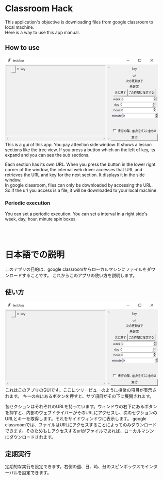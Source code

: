 # Classroom Hack
This application's objective is downloading files from google classroom to local machine.<br>
Here is a way to use this app manual.

## How to use
![Application Top Image](FrontFrame.png)<br>
This is a gui of this app. You pay attention side window. It shows a lesson sections like the tree view.
If you press a button which on the left of key, its expand and you can see the sub sections.<br>

Each section has its own URL. When you press the button in the lower right corner of the window, the internal web driver accesses that URL and retrieves the URL and key for the next section. It displays it in the side window.<br>
In google classroom, files can only be downloaded by accessing the URL. So if the url you access is a file, it will be downloaded to your local machine.<br>

### Periodic execution
You can set a periodic execution. You can set a interval in a right side's week, day, hour, minute spin boxes.

<br><br>

# 日本語での説明
このアプリの目的は、google classroomからローカルマシンにファイルをダウンロードすることです。
これからこのアプリの使い方を説明します。

## 使い方
![Application Top Image](FrontFrame.png)<br>
これはこのアプリのGUIです。ここにツリービューのように授業の項目が表示されます。
キーの左にあるボタンを押すと、サブ項目がその下に展開されます。

各セクションはそれぞれのURLを持っています。ウィンドウの右下にあるボタンを押すと、内部のウェブドライバーがそのURLにアクセスし、次のセクションのURLとキーを取得します。それをサイドウィンドウに表示します。
google classroomでは、ファイルはURLにアクセスすることによってのみダウンロードできます。そのためもしアクセスするurlがファイルであれば、ローカルマシンにダウンロードされます。<br>

## 定期実行
定期的な実行を設定できます。右側の週、日、時、分のスピンボックスでインターバルを設定できます。